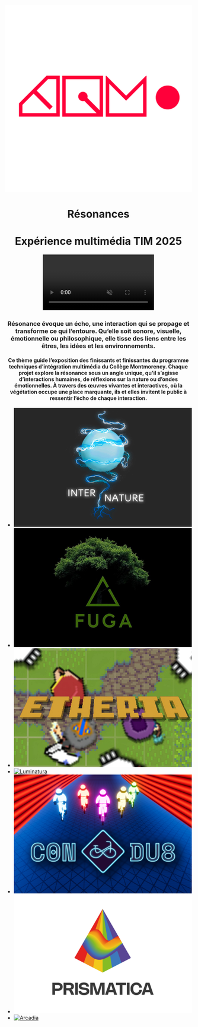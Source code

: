 <img style="text-align: center;" class="logo_tim" src="./medias/logo_tim-transparent.png">
<h1 style="text-align: center;"> Résonances</h1>
<h1 style="text-align: center;"> Expérience multimédia TIM 2025</h1>

<div style="text-align: center;">
    <video autoplay loop muted playsinline>
        <source src="./medias/resonanceBanner.mp4" type="video/mp4">
    </video>
</div>

<h3 style="text-align: center;">Résonance évoque un écho, une interaction qui se propage et transforme ce qui l’entoure. Qu’elle soit sonore, visuelle, émotionnelle ou philosophique, elle tisse des liens entre les êtres, les idées et les environnements.
</h3>

<h4 style="text-align: center;">Ce thème guide l’exposition des finissants et finissantes du programme <a href="https://tim-montmorency.com/" style="text-decoration: none;">techniques d’intégration multimédia du Collège Montmorency</a>. Chaque projet explore la résonance sous un angle unique, qu’il s’agisse d’interactions humaines, de réflexions sur la nature ou d’ondes émotionnelles. À travers des œuvres vivantes et interactives, où la végétation occupe une place marquante, ils et elles invitent le public à ressentir l’écho de chaque interaction.
</h4>

* [![Internature](./medias/logo_internature.png)](https://tprangers.github.io/internature/#/)
* [![Fuga](./medias/Fuga.png)](https://escapism-fuga.github.io/Fuga/#/)
* [![Etheria](./medias/logo_etheria.png)](https://ethereal-creators.github.io/Etheria/#/)
* [![Luminatura](https://placehold.co/600x400?text=Luminatura)](https://miaou-mafia.github.io/projet-luminatura/#/)
* [![C0N-DU8](./medias/logo_c0n-du8.png)](https://gearshift-games.github.io/Web-C0N-DU8/#/)
* [![Prismatica](./medias/logo_prismatica.png)](https://pootpookies.github.io/Prismatica/#/)
* [![Arcadia](https://placehold.co/600x400?text=Arcadia)](https://cousi-cousa.github.io/Arcadia/#/)

